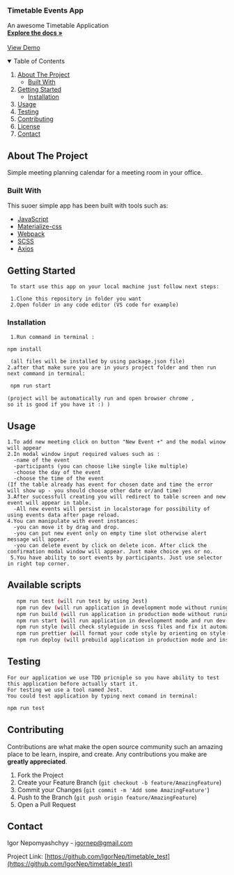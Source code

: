 <p align="left">

  <h3 align="left">Timetable Events App</h3>
  <p align="left">
    An awesome Timetable Application
    <br />
    <a href="https://github.com/IgorNep/timetable_test"><strong>Explore the docs »</strong></a>
    <br />
    <br />
    <a href="https://igornep.github.io/timetable_test/">View Demo</a> 
  </p>
</p>

<details open="open">
  <summary>Table of Contents</summary>
  <ol>
    <li>
      <a href="#about-the-project">About The Project</a>
      <ul>
        <li><a href="#built-with">Built With</a></li>
      </ul>
    </li>
    <li>
      <a href="#getting-started">Getting Started</a>
      <ul>
        <li><a href="#installation">Installation</a></li>        
      </ul>
    </li>
    <li><a href="#usage">Usage</a></li> 
    <li><a href="#testing">Testing</a></li>
    <li><a href="#contributing">Contributing</a></li>
    <li><a href="#license">License</a></li>
    <li><a href="#contact">Contact</a></li>
 
  </ol>
</details>

## About The Project

Simple meeting planning calendar for a meeting room in your office.

### Built With

This suoer simple app has been built with tools such as:

- [JavaScript](https://developer.mozilla.org/uk/docs/Web/JavaScript)
- [Materialize-css](https://materializecss.com/)
- [Webpack](https://webpack.js.org/)
- [SCSS](https://sass-lang.com/)
- [Axios](https://www.npmjs.com/package/axios)

<!-- GETTING STARTED -->

## Getting Started

```text
 To start use this app on your local machine just follow next steps:

 1.Clone this repository in folder you want
 2.Open folder in any code editor (VS code for example)
```

### Installation

```text
 1.Run command in terminal :
```

```sh
npm install
```

```text
 (all files will be installed by using package.json file)
2.after that make sure you are in yours project folder and then run next command in terminal:
```

```sh
 npm run start
```

```text
(project will be automatically run and open browser chrome ,
so it is good if you have it :) )
```

## Usage

```text
1.To add new meeting click on button "New Event +" and the modal winow will appear
2.In modal window input required values such as :
  -name of the event
  -participants (you can choose like single like multiple)
  -choose the day of the event
  -choose the time of the event
(If the table already has event for chosen date and time the error will show up - you should choose other date or/and time)
3.After successfull creating you will redirect to table screen and new event will appear in table.
  -All new events will persist in localstorage for possibility of using events data after page reload.
4.You can manipulate with event instances:
  -you can move it by drag and drop.
  -you can put new event only on empty time slot otherwise alert message will appear.
  -you can delete event by click on delete icon. After click the confirmation modal window will appear. Just make choice yes or no.
 5.You have ability to sort events by participants. Just use selector in right top corner.
```

## Available scripts

```sh
   npm run test (will run test by using Jest)
   npm run dev (will run application in development mode without runing local server)
   npm run build (will run application in production mode without runing local server)
   npm run start (will run application in development mode and run dev-server)
   npm run style (will check styleguide in scss files and fix it automatically)
   npm run prettier (will format your code style by orienting on style guide and rules you have been noticed )
   npm run deploy (will prebuild application in production mode and install on github pages)
```

## Testing

```text
For our application we use TDD pricniple so you have ability to test this application before actually start it.
For testing we use a tool named Jest.
You could test application by typing next comand in terminal:
```

```sh
npm run test
```

##

<!-- CONTRIBUTING -->

## Contributing

Contributions are what make the open source community such an amazing place to be learn, inspire, and create. Any contributions you make are **greatly appreciated**.

1. Fork the Project
2. Create your Feature Branch (`git checkout -b feature/AmazingFeature`)
3. Commit your Changes (`git commit -m 'Add some AmazingFeature'`)
4. Push to the Branch (`git push origin feature/AmazingFeature`)
5. Open a Pull Request

<!-- CONTACT -->

## Contact

Igor Nepomyashchyy - igornep@gmail.com

Project Link: [https://github.com/IgorNep/timetable_test](https://github.com/IgorNep/timetable_test)

[contributors-shield]: https://img.shields.io/github/contributors/othneildrew/Best-README-Template.svg?style=for-the-badge
[contributors-url]: https://github.com/othneildrew/Best-README-Template/graphs/contributors
[forks-shield]: https://img.shields.io/github/forks/othneildrew/Best-README-Template.svg?style=for-the-badge
[forks-url]: https://github.com/othneildrew/Best-README-Template/network/members
[stars-shield]: https://img.shields.io/github/stars/othneildrew/Best-README-Template.svg?style=for-the-badge
[stars-url]: https://github.com/othneildrew/Best-README-Template/stargazers
[issues-shield]: https://img.shields.io/github/issues/othneildrew/Best-README-Template.svg?style=for-the-badge
[issues-url]: https://github.com/othneildrew/Best-README-Template/issues
[license-shield]: https://img.shields.io/github/license/othneildrew/Best-README-Template.svg?style=for-the-badge
[license-url]: https://github.com/othneildrew/Best-README-Template/blob/master/LICENSE.txt
[linkedin-shield]: https://img.shields.io/badge/-LinkedIn-black.svg?style=for-the-badge&logo=linkedin&colorB=555
[linkedin-url]: https://linkedin.com/in/othneildrew
[product-screenshot]: images/screenshot.png
